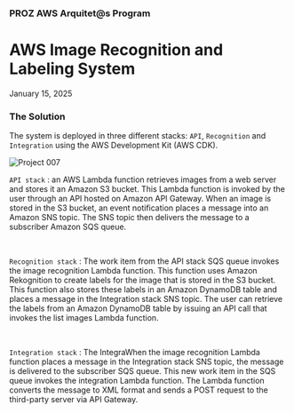 <h3>PROZ AWS Arquitet@s Program</h3>
<h1>AWS Image Recognition and Labeling System</h1>
<p>January 15, 2025</p>

<h3>The Solution</h3>

<p>The system is deployed in three different stacks: <code>API</code>, <code>Recognition</code> and <code>Integration</code> using the AWS Development Kit (AWS CDK).</p>

![Project 007](https://github.com/RosanaFSS/AWS-Projects/blob/PROZ-Arquitet%40s/AWS%20Project.gif)

<p><code>API stack</code> : an AWS Lambda function retrieves images from a web server and stores it an Amazon S3 bucket. This Lambda function is invoked by the user through an API hosted on Amazon API Gateway. When an image is stored in the S3 bucket, an event notification places a message into an Amazon SNS topic. The SNS topic then delivers the message to a subscriber Amazon SQS queue.</p>

<br>

<p><code>Recognition stack</code> : The work item from the API stack SQS queue invokes the image recognition Lambda function. This function uses Amazon Rekognition to create labels for the image that is stored in the S3 bucket. This function also  stores these labels in an Amazon DynamoDB table and places a message in the Integration stack SNS topic. The user can retrieve the labels from an Amazon DynamoDB table by issuing an API call that invokes the list images Lambda function.</p>

<br>

<p><code>Integration stack</code> : The IntegraWhen the image recognition Lambda function places a message in the Integration stack SNS topic, the message is delivered to the subscriber SQS queue. This new work item in the SQS queue invokes the integration Lambda function. The Lambda function converts the message to XML format and sends a POST request to the third-party server via API Gateway.</p>

<br>







